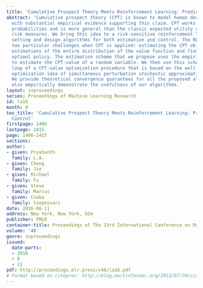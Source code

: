 ```yaml
---
title: 'Cumulative Prospect Theory Meets Reinforcement Learning: Prediction and Control'
abstract: 'Cumulative prospect theory (CPT) is known to model human decisions well,
  with substantial empirical evidence supporting this claim. CPT works by distorting
  probabilities and is more general than the classic expected utility and coherent
  risk measures. We bring this idea to a risk-sensitive reinforcement learning (RL)
  setting and design algorithms for both estimation and control. The RL setting presents
  two particular challenges when CPT is applied: estimating the CPT objective requires
  estimations of the entire distribution of the value function and finding a randomized
  optimal policy. The estimation scheme that we propose uses the empirical distribution
  to estimate the CPT-value of a random variable. We then use this scheme in the inner
  loop of a CPT-value optimization procedure that is based on the well-known simulation
  optimization idea of simultaneous perturbation stochastic approximation (SPSA).
  We provide theoretical convergence guarantees for all the proposed algorithms and
  also empirically demonstrate the usefulness of our algorithms.'
layout: inproceedings
series: Proceedings of Machine Learning Research
id: la16
month: 0
tex_title: 'Cumulative Prospect Theory Meets Reinforcement Learning: Prediction and
  Control'
firstpage: 1406
lastpage: 1415
page: 1406-1415
sections: 
author:
- given: Prashanth
  family: L.A.
- given: Cheng
  family: Jie
- given: Michael
  family: Fu
- given: Steve
  family: Marcus
- given: Csaba
  family: Szepesvari
date: 2016-06-11
address: New York, New York, USA
publisher: PMLR
container-title: Proceedings of The 33rd International Conference on Machine Learning
volume: '48'
genre: inproceedings
issued:
  date-parts:
  - 2016
  - 6
  - 11
pdf: http://proceedings.mlr.press/v48/la16.pdf
# Format based on citeproc: http://blog.martinfenner.org/2013/07/30/citeproc-yaml-for-bibliographies/
---
```

